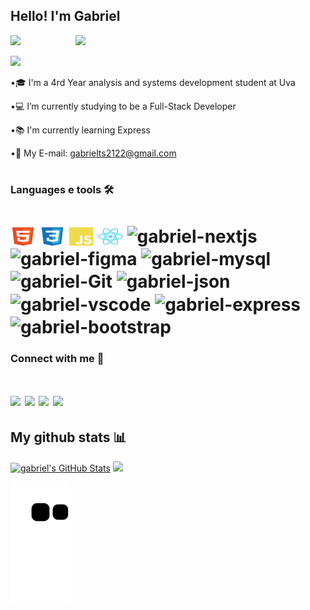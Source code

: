 ## Hello! I'm Gabriel

 <img src=https://github.com/TheDudeThatCode/TheDudeThatCode/blob/master/Assets/Earth.gif width="100">
  
   <img src="https://raw.githubusercontent.com/MicaelliMedeiros/micaellimedeiros/master/image/computer-illustration.png" min-width="400px" max-width="400px" width="400px" align="right">
   
  ![](https://komarev.com/ghpvc/?username=gabrielts212)
  
  •🎓  I'm a 4rd Year  analysis and systems development student at Uva
  
  •💻 I’m currently studying to be a Full-Stack Developer
  
  •📚 I'm currently learning Express
  
  •📧 My E-mail: gabrielts2122@gmail.com
  <h1></h1>
  
  


  <h3>Languages e tools 🛠</h3>
 <div style="display: inline_block"><h1>
 <img align="center" alt="gabriel-HTML" height="30" width="40" src="https://raw.githubusercontent.com/devicons/devicon/master/icons/html5/html5-original.svg">
  <img align="center" alt="gabriel-CSS" height="30" width="40" src="https://raw.githubusercontent.com/devicons/devicon/master/icons/css3/css3-original.svg">
  <img align="center" alt="gabriel-Js" height="30" width="40" src="https://raw.githubusercontent.com/devicons/devicon/master/icons/javascript/javascript-plain.svg">
  <img align="center" alt="gabriel-React" height="30" width="40" src="https://raw.githubusercontent.com/devicons/devicon/master/icons/react/react-original.svg">
  <img align="center" alt="gabriel-nextjs" height="30" width="40" src="https://cdn.jsdelivr.net/gh/devicons/devicon/icons/nextjs/nextjs-original-wordmark.svg" />
  <img align="center" alt="gabriel-figma" height="30" width="40"  src="https://cdn.jsdelivr.net/gh/devicons/devicon/icons/figma/figma-original.svg" />
  <img align="center" alt="gabriel-mysql" height="30" width="40" src="https://cdn.jsdelivr.net/gh/devicons/devicon/icons/mysql/mysql-original-wordmark.svg" />
  <img align="center" alt="gabriel-Git" height="30" width="40" src="https://cdn.jsdelivr.net/gh/devicons/devicon/icons/git/git-original.svg">
  <img align="center" alt="gabriel-json" height="30" width="40"src="https://cdn.jsdelivr.net/gh/devicons/devicon/icons/nodejs/nodejs-original.svg">
  <img align="center" alt="gabriel-vscode" height="30" width="40" src="https://cdn.jsdelivr.net/gh/devicons/devicon/icons/vscode/vscode-original.svg">
  <img align="center" alt="gabriel-express" height="30" width="40" src="https://cdn.jsdelivr.net/gh/devicons/devicon/icons/express/express-original.svg" />     
  <img align="center" alt="gabriel-bootstrap" height="30" width="40" src="https://cdn.jsdelivr.net/gh/devicons/devicon/icons/bootstrap/bootstrap-plain.svg" />     
 
          
          
   </div>
</h1>

 <div><h3>Connect with me 💬</h3><h1>
 <a href="https://instagram.com" target="_blank"><img src="https://img.shields.io/badge/-Instagram-%23E4405F?style=for-the-badge&logo=instagram&logoColor=white" target="_blank"></a> <a href="colocar o link do discord aqui" target="_blank"><img src="https://img.shields.io/badge/Discord-7289DA?style=for-the-badge&logo=discord&logoColor=white" target="_blank"></a> <a href = "mailto:gabrielts2122@gmail.com"><img src="https://img.shields.io/badge/-Gmail-%23333?style=for-the-badge&logo=gmail&logoColor=white" target="_blank"></a> <a href="https://www.linkedin.com/in/gabriel-nascimento-pereira/" target="_blank"><img src="https://img.shields.io/badge/-LinkedIn-%230077B5?style=for-the-badge&logo=linkedin&logoColor=white" target="_blank"></a>  
<div></h1>
 
 <h2>My github stats 📊</h2>
 <div align="center">
   <a href="https://github.com/gabrielts212">
   <p align="left">
 <a href="https://github.com/gabrielts212"><img  alt="gabriel's GitHub Stats" <img height="200px" width:"350px" src="https://awesome-github-stats.azurewebsites.net/user-stats/gabrielts212?cardType=github&theme=nord" /></a>
    <img height="200px" width:"350px" src="https://github-readme-stats.vercel.app/api/top-langs/?username=gabrielts212&layout=compact&langs_count=7&theme=nord"/></div>
  
  ![Snake animation](https://github.com/gabrielts212/gabrielts212/blob/output/github-contribution-grid-snake.svg)
 </div>

